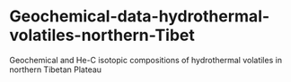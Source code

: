 # Geochemical-data-hydrothermal-volatiles-northern-Tibet
Geochemical and He-C isotopic compositions of hydrothermal volatiles in northern Tibetan Plateau
